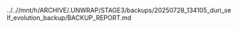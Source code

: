 ../..//mnt/h/ARCHIVE/.UNWRAP/STAGE3/backups/20250728_134105_duri_self_evolution_backup/BACKUP_REPORT.md